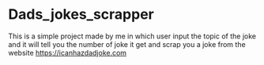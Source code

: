 # Dads_jokes_scrapper
This is a simple project made by me in which user input the topic of the joke and it will tell you the number of joke it get and scrap you a joke from the website https://icanhazdadjoke.com 
